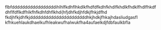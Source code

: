 flbfdddddddddddddddddihlhlfkdhflhkdlkfhdfdfkdhfkhdlfkhdlkfhdklfhdlfhkdf
dhflfdflkdfhlkfhfkdhfdhflkhd{hfjdhfkdjhfdkjfhkjdfhd
fkdjhfkjdhfkjddddddddddddddddddddddhkjhdkjfhkajhdasliudgasfl
kfhkuehlaukdhaelkufhleakwufhalwukfha4aufaelkdjfdbfaulkbfla

